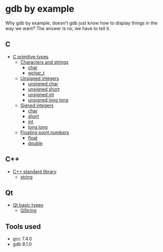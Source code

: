 # gdb by example

Why gdb by example, doesn't gdb just know how to display things in the way we want? The answer is no, we have to tell it.

## C

* [C primitive types](c-primitive/doc.md#c-primitive-types)
  * [Characters and strings](c-primitive/doc.md#characters-and-strings)
    * [char](c-primitive/doc.md#char)
    * [wchar_t](c-primitive/doc.md#wchar_t)
  * [Unsigned integers](c-primitive/doc.md#unsigned-integers)
    * [unsigned char](c-primitive/doc.md#unsigned-char)
    * [unsigned short](c-primitive/doc.md#unsigned-short)
    * [unsigned int](c-primitive/doc.md#unsigned-int)
    * [unsigned long long](c-primitive/doc.md#unsigned-long-long)
  * [Signed integers](c-primitive/doc.md#signed-integers)
    * [char](c-primitive/doc.md#char)
    * [short](c-primitive/doc.md#short)
    * [int](c-primitive/doc.md#int)
    * [long long](c-primitive/doc.md#long-long)
  * [Floating point numbers](c-primitive/doc.md#floating-point-numbers)
    * [float](c-primitive/doc.md#float)
    * [double](c-primitive/doc.md#double)

## C++

* [C++ standard library](cpp-stdlib/doc.md#c++-standard-library)
  * [string](cpp-stdlib/doc.md#string)

## Qt

* [Qt basic types](qt-basic/doc.md#qt-basic-types)
  * [QString](qt-basic/doc.md#qstring)

## Tools used

* gcc 7.4.0
* gdb 8.1.0
